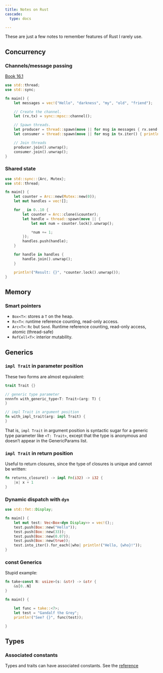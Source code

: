 ```yaml
---
title: Notes on Rust
cascade:
  type: docs

---
```


These are just a few notes to remember features of Rust I rarely use.

## Concurrency

### Channels/message passing

[Book 16.1](https://doc.rust-lang.org/book/ch16-02-message-passing.html)

```rust
use std::thread;
use std::sync;

fn main() {
    let messages = vec!("Hello", "darkness", "my", "old", "friend");

    // Create the channel.
    let (rx,tx) = sync::mpsc::channel();

    // Spawn threads.
    let producer = thread::spawn(move || for msg in messages { rx.send(msg).unwrap(); });
    let consumer = thread::spawn(move || for msg in tx.iter() { println!("Got {msg}");});

    // Join threads
    producer.join().unwrap();
    consumer.join().unwrap();
}
```

### Shared state

```rust
use std::sync::{Arc, Mutex};
use std::thread;

fn main() {
    let counter = Arc::new(Mutex::new(0));
    let mut handles = vec![];

    for _ in 0..10 {
        let counter = Arc::clone(&counter);
        let handle = thread::spawn(move || {
            let mut num = counter.lock().unwrap();

            *num += 1;
        });
        handles.push(handle);
    }

    for handle in handles {
        handle.join().unwrap();
    }

    println!("Result: {}", *counter.lock().unwrap());
}
```

## Memory

### Smart pointers

 - `Box<T>`: stores a `T` on the heap.
 - `Rc<T>`: runtime reference counting, read-only access.
 - `Arc<T>`: `Rc` but `Send`.  Runtime reference counting, read-only access, atomic (thread-safe)
 - `RefCell<T>`: interior mutability.

## Generics

### `impl Trait` in parameter position

These two forms are almost equivalent:

``` rust
trait Trait {}

// generic type parameter
nnnnfn with_generic_type<T: Trait>(arg: T) {
}

// impl Trait in argument position
fn with_impl_trait(arg: impl Trait) {
}
```

That is, `impl Trait` in argument position is syntactic sugar for a
generic type parameter like `<T: Trait>`, except that the type is
anonymous and doesn’t appear in the GenericParams list.

### `impl Trait` in return position

Useful to return closures, since the type of closures is unique and
cannot be written:

```rust
fn returns_closure() -> impl Fn(i32) -> i32 {
    |x| x + 1
}
```

### Dynamic dispatch with `dyn`

``` rust
use std::fmt::Display;

fn main() {
    let mut test: Vec<Box<dyn Display>> = vec!();;
    test.push(Box::new("Hello"));
    test.push(Box::new(33));
    test.push(Box::new(0.07));
    test.push(Box::new(true));
    test.into_iter().for_each(|who| println!("Hello, {who}!"));
}
```

### const Generics

Stupid example:

``` rust
fn take<const N: usize>(s: &str) -> &str {
    &s[0..N]
}

fn main() {

    let func = take::<7>;
    let test = "Gandalf the Grey";
    println!("See? {}", func(test));

}
```

## Types

### Associated constants

Types and traits can have associated constants.  See the
[reference](https://doc.rust-lang.org/reference/items/associated-items.html#associated-constants)
